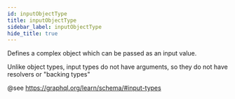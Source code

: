 ```yaml
---
id: inputObjectType
title: inputObjectType
sidebar_label: inputObjectType
hide_title: true
---
```


Defines a complex object which can be passed as an input value.

Unlike object types, input types do not have arguments, so they do not have resolvers or "backing types"

@see https://graphql.org/learn/schema/#input-types
